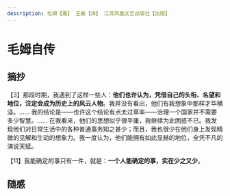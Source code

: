 ```yaml
---
description: 毛姆【著】 王敏【译】 江苏凤凰文艺出版社【出版】
---
```


# 毛姆自传

## 摘抄

【3】那段时期，我遇到了这样一些人：**他们也许认为，凭借自己的头衔、名望和地位，注定会成为历史上的风云人物**。我并没有看出，他们有我想象中那样才华横溢。…… 我的结论是——也许这个结论有点太过草率——治理一个国家并不需要多少智慧。…… 在我看来，他们的思想似乎很平庸，我继续为此困惑不已。我发现他们对日常生活中的各种普通事务知之甚少；而且，我也很少在他们身上发现精微的见解和生动的想象力。我一度认为，他们能拥有如此显赫的地位，全凭不凡的演说天赋。

【11】我能确定的事只有一件，就是：**一个人能确定的事，实在少之又少**。

## 随感

